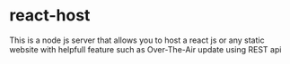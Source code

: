# react-host

This is a node js server that allows you to host a react js or any static website with helpfull feature such as Over-The-Air update using REST api
